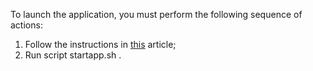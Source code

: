 To launch the application, you must perform the following sequence of actions:
1. Follow the instructions in [this](https://dev.to/shuv1824/deploy-fastapi-application-on-ubuntu-with-nginx-gunicorn-and-uvicorn-3mbl) article;
2. Run script startapp.sh .
